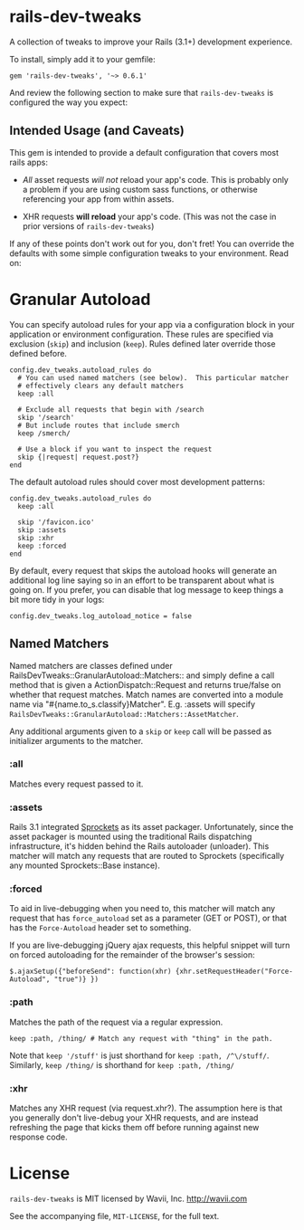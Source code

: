 rails-dev-tweaks
================

A collection of tweaks to improve your Rails (3.1+) development experience.

To install, simply add it to your gemfile:

    gem 'rails-dev-tweaks', '~> 0.6.1'

And review the following section to make sure that `rails-dev-tweaks` is
configured the way you expect:


Intended Usage (and Caveats)
----------------------------

This gem is intended to provide a default configuration that covers most rails
apps:

* _All_ asset requests _will not_ reload your app's code.  This is probably only
  a problem if you are using custom sass functions, or otherwise referencing
  your app from within assets.

* XHR requests **will reload** your app's code.  (This was not the case in prior
  versions of `rails-dev-tweaks`)

If any of these points don't work out for you, don't fret!  You can override the
defaults with some simple configuration tweaks to your environment.  Read on:


Granular Autoload
=================

You can specify autoload rules for your app via a configuration block in your
application or environment configuration. These rules are specified via
exclusion (`skip`) and inclusion (`keep`).  Rules defined later override those
defined before.

    config.dev_tweaks.autoload_rules do
      # You can used named matchers (see below).  This particular matcher
      # effectively clears any default matchers
      keep :all

      # Exclude all requests that begin with /search
      skip '/search'
      # But include routes that include smerch
      keep /smerch/

      # Use a block if you want to inspect the request
      skip {|request| request.post?}
    end

The default autoload rules should cover most development patterns:

    config.dev_tweaks.autoload_rules do
      keep :all

      skip '/favicon.ico'
      skip :assets
      skip :xhr
      keep :forced
    end

By default, every request that skips the autoload hooks will generate an
additional log line saying so in an effort to be transparent about what is going
on.  If you prefer, you can disable that log message to keep things a bit more
tidy in your logs:

    config.dev_tweaks.log_autoload_notice = false


Named Matchers
--------------

Named matchers are classes defined under
RailsDevTweaks::GranularAutoload::Matchers:: and simply define a call method
that is given a ActionDispatch::Request and returns true/false on whether that
request matches. Match names are converted into a module name via
"#{name.to\_s.classify}Matcher".  E.g. :assets will specify
`RailsDevTweaks::GranularAutoload::Matchers::AssetMatcher`.

Any additional arguments given to a `skip` or `keep` call will be passed as
initializer arguments to the matcher.


### :all

Matches every request passed to it.


### :assets

Rails 3.1 integrated [Sprockets](http://getsprockets.org/) as its asset
packager.  Unfortunately, since the asset packager is mounted using the
traditional Rails dispatching infrastructure, it's hidden behind the Rails
autoloader (unloader). This matcher will match any requests that are routed to
Sprockets (specifically any mounted Sprockets::Base instance).


### :forced

To aid in live-debugging when you need to, this matcher will match any request
that has `force_autoload` set as a parameter (GET or POST), or that has the
`Force-Autoload` header set to something.

If you are live-debugging jQuery ajax requests, this helpful snippet will turn
on forced autoloading for the remainder of the browser's session:

    $.ajaxSetup({"beforeSend": function(xhr) {xhr.setRequestHeader("Force-Autoload", "true")} })


### :path

Matches the path of the request via a regular expression.

    keep :path, /thing/ # Match any request with "thing" in the path.

Note that `keep '/stuff'` is just shorthand for `keep :path, /^\/stuff/`.
Similarly, `keep /thing/` is shorthand for `keep :path, /thing/`


### :xhr

Matches any XHR request (via request.xhr?).  The assumption here is that you
generally don't live-debug your XHR requests, and are instead refreshing the
page that kicks them off before running against new response code.


License
=======

`rails-dev-tweaks` is MIT licensed by Wavii, Inc.  http://wavii.com

See the accompanying file, `MIT-LICENSE`, for the full text.

